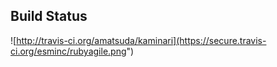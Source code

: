 ## Build Status
![http://travis-ci.org/amatsuda/kaminari](https://secure.travis-ci.org/esminc/rubyagile.png")
